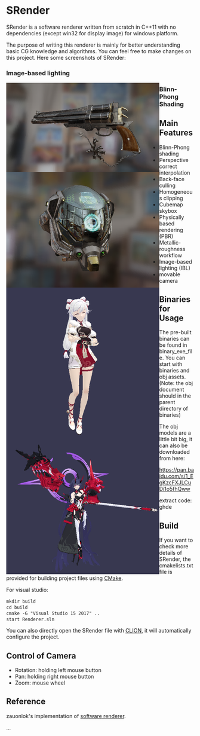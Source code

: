 #  SRender

SRender is a software renderer written from scratch in C++11 with no dependencies (except win32 for display image) for windows platform. 

The purpose of writing this renderer is mainly for better understanding basic CG knowledge and algorithms. You can feel free to make changes on this project.  Here some screenshots of SRender:

### Image-based lighting

<img src="obj/gun/gun.png" width="410" align='left'>

<img src="obj/helmet/helmet.png" width="410" align='left'>

### Blinn-Phong Shading

<img src="obj/qiyana/qiyana.png" width="410" align='left'>



<img src="obj/yayi/yayi.png" width="410" align='left'>

## Main Features

* Blinn-Phong shading
* Perspective correct interpolation
* Back-face culling
* Homogeneous clipping
* Cubemap skybox
* Physically based rendering (PBR)
* Metallic-roughness workflow
* Image-based lighting (IBL)
* movable camera

## Binaries for Usage

The pre-built binaries can be found in binary_exe_file. You can start with binaries and obj assets. (Note: the obj document should in the parent directory of binaries)

The obj models are a little bit big, it can also be downloaded from here:

https://pan.baidu.com/s/1_EgKzcFXJLCuDi1o5fhQww

extract code: ghde

## Build

If you want to check more details of SRender, the cmakelists.txt file is provided for building project files using [CMake](https://cmake.org/).

For visual studio:

```
mkdir build
cd build
cmake -G "Visual Studio 15 2017" ..
start Renderer.sln
```



You can also directly open the SRender file with [CLION](https://www.jetbrains.com/clion/), it will automatically configure the project.



## Control of Camera

* Rotation: holding left mouse button
* Pan: holding right mouse button
* Zoom: mouse wheel

## Reference

zauonlok's implementation of [software renderer](https://github.com/zauonlok/renderer).

...

